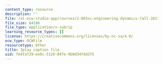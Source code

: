 ```yaml
---
content_type: resource
description: ''
file: /ol-ocw-studio-app/courses/2-003sc-engineering-dynamics-fall-2011/fe4fa729ee9c5120847e9b0d347dd375_jROTMB142T0.vtt
file_size: 64186
file_type: application/x-subrip
learning_resource_types: []
license: https://creativecommons.org/licenses/by-nc-sa/4.0/
ocw_type: OCWFile
resourcetype: Other
title: 3play caption file
uid: fe4fa729-ee9c-5120-847e-9b0d347dd375
---
```

